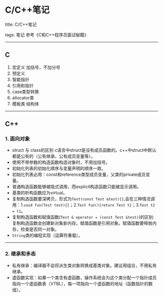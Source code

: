 ﻿# C/C++笔记
title: C/C++笔记

tags: 笔记
参考《C和C++程序员面试秘籍》

<!--more -->

---

## C
1. 宏定义
    加括号，不加分号
2. 预定义
3. 智能指针
4. 引用和指针
5. case类型转换
6. allocator类
7. 模板类 结构体


***
## C++

### 1. 面向对象
* struct 与 class的区别
    c语言中struct是没有成员函数的。c++中struct中默认都是公有的（公有继承，公有成员变量等）。
* 使用不带参数的构造函数构造对象时，不用加括号。
* 初始化列表的初始化顺序与变量声明的顺序一致。
* 初始化列表必用：const和reference类型成员变量，父类的private成员变量。
* 普通构造函数能够被隐式调用，而explicit构造函数只能被显示调用。
* 基类的析构函数应为virtual。
* 复制构造函数要深拷贝，形式为`Test(const Test &test){}`,会在三种情况调用：1.`void fun(Test test){}`；2.`Test fun(){return Test t}`；3.`Test t2 = t1`。
* 复制构造函数和赋值函数(`Test & operator = (const Test &test)`)的区别: 复制构造函数会创建新对象新内存。赋值函数是引用对象。赋值函数要释放内存，检查是否同一对象。
* `String`类的编程实现（运算符重载）。
***

### 2. 继承和多态
* 私有继承：编译器不会将派生类对象转换成基类对象。建议用组合，不用私有继承。
* 虚函数实现：如果一个类含有虚函数，操作系统会为这个类分配一个指针成员指向一个虚函数表（VTBL），每一项指向一个虚函数的地址（函数指针的数组）。